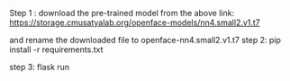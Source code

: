 Step 1 : download the pre-trained model from the above link:
https://storage.cmusatyalab.org/openface-models/nn4.small2.v1.t7

and rename the downloaded file  to openface-nn4.small2.v1.t7
step 2:
pip install -r requirements.txt

step 3:
flask run
